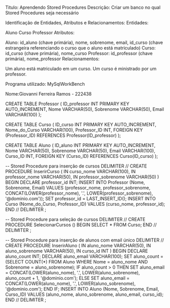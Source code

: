 Titulo:
Aprendendo Stored Procedures
Descrição:
Criar um banco no qual Stored Procedures seja necessário 

Identificação de Entidades, Atributos e Relacionamentos:
Entidades:

Aluno
Curso
Professor
Atributos:

Aluno: id_aluno (chave primária), nome, sobrenome, email, id_curso (chave estrangeira referenciando o curso que o aluno está matriculado)
Curso: id_curso (chave primária), nome_curso
Professor: id_professor (chave primária), nome_professor
Relacionamentos:

Um aluno está matriculado em um curso.
Um curso é ministrado por um professor.

Programa utilizado: 
MySqlWorkBench

Nome:Giovanni Ferreira Ramos - 222438


CREATE TABLE Professor (
    ID_professor INT PRIMARY KEY AUTO_INCREMENT,
    Nome VARCHAR(50),
    Sobrenome VARCHAR(50),
    Email VARCHAR(100)
);

CREATE TABLE Curso (
    ID_curso INT PRIMARY KEY AUTO_INCREMENT,
    Nome_do_Curso VARCHAR(100),
    Professor_ID INT,
    FOREIGN KEY (Professor_ID) REFERENCES Professor(ID_professor)
);

CREATE TABLE Aluno (
    ID_aluno INT PRIMARY KEY AUTO_INCREMENT,
    Nome VARCHAR(50),
    Sobrenome VARCHAR(50),
    Email VARCHAR(100),
    Curso_ID INT,
    FOREIGN KEY (Curso_ID) REFERENCES Curso(ID_curso)
);

-- Stored Procedure para inserção de cursos
DELIMITER //
CREATE PROCEDURE InserirCurso (
    IN curso_nome VARCHAR(100),
    IN professor_nome VARCHAR(50),
    IN professor_sobrenome VARCHAR(50)
)
BEGIN
    DECLARE professor_id INT;
    INSERT INTO Professor (Nome, Sobrenome, Email)
    VALUES (professor_nome, professor_sobrenome, CONCAT(LOWER(professor_nome), '.', LOWER(professor_sobrenome), '@dominio.com'));
    SET professor_id = LAST_INSERT_ID();
    INSERT INTO Curso (Nome_do_Curso, Professor_ID)
    VALUES (curso_nome, professor_id);
END //
DELIMITER ;

-- Stored Procedure para seleção de cursos
DELIMITER //
CREATE PROCEDURE SelecionarCursos ()
BEGIN
    SELECT * FROM Curso;
END //
DELIMITER ;

-- Stored Procedure para inserção de alunos com email único
DELIMITER //
CREATE PROCEDURE InserirAluno (
    IN aluno_nome VARCHAR(50),
    IN aluno_sobrenome VARCHAR(50),
    IN curso_id INT
)
BEGIN
    DECLARE aluno_count INT;
    DECLARE aluno_email VARCHAR(100);
    SET aluno_count = (SELECT COUNT(*) FROM Aluno WHERE Nome = aluno_nome AND Sobrenome = aluno_sobrenome);
    IF aluno_count > 0 THEN
        SET aluno_email = CONCAT(LOWER(aluno_nome), '.', LOWER(aluno_sobrenome), aluno_count + 1, '@dominio.com');
    ELSE
        SET aluno_email = CONCAT(LOWER(aluno_nome), '.', LOWER(aluno_sobrenome), '@dominio.com');
    END IF;
    INSERT INTO Aluno (Nome, Sobrenome, Email, Curso_ID)
    VALUES (aluno_nome, aluno_sobrenome, aluno_email, curso_id);
END //
DELIMITER ;
